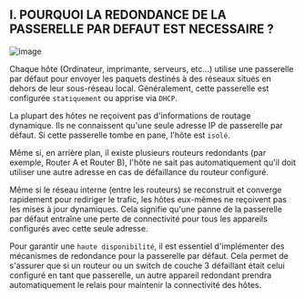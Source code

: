 ## I. POURQUOI LA REDONDANCE DE LA PASSERELLE PAR DEFAUT EST NECESSAIRE ?

![image](https://github.com/user-attachments/assets/6b936957-43f0-4842-a7da-42640b9ae8c3)

Chaque hôte (Ordinateur, imprimante, serveurs, etc...) utilise une passerelle par défaut pour envoyer les paquets destinés à des réseaux situés en dehors de leur sous-réseau local. Généralement, cette passerelle est configurée `statiquement` ou apprise via `DHCP`.

La plupart des hôtes ne reçoivent pas d'informations de routage dynamique. Ils ne connaissent qu'une seule adresse IP de passerelle par défaut. Si cette passerelle tombe en pane, l'hôte est `isolé`.

Même si, en arrière plan, il existe plusieurs routeurs redondants (par exemple, Router A et Router B), l'hôte ne sait pas automatiquement qu'il doit utiliser une autre adresse en cas de défaillance du routeur configuré.

Même si le réseau interne (entre les routeurs) se reconstruit et converge rapidement pour rediriger le trafic, les hôtes eux-mêmes ne reçoivent pas les mises à jour dynamiques. Cela signifie qu'une panne de la passerelle par défaut entraîne une perte de connectivité pour tous les appareils configurés avec cette seule adresse.

Pour garantir une `haute disponibilité`, il est essentiel d'implémenter des mécanismes de redondance pour la passerelle par défaut. Cela permet de s'assurer que si un routeur ou un switch de couche 3 défaillant était celui configuré en tant que passerelle, un autre appareil redondant prendra automatiquement le relais pour maintenir la connectivité des hôtes.
